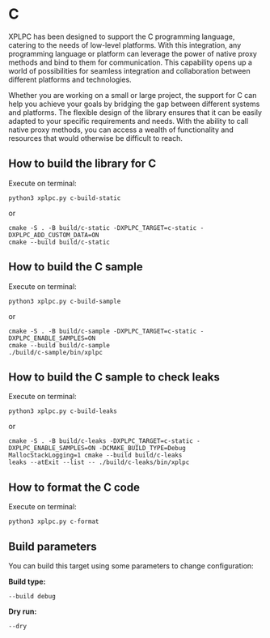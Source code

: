 # C

XPLPC has been designed to support the C programming language, catering to the needs of low-level platforms. With this integration, any programming language or platform can leverage the power of native proxy methods and bind to them for communication. This capability opens up a world of possibilities for seamless integration and collaboration between different platforms and technologies.

Whether you are working on a small or large project, the support for C can help you achieve your goals by bridging the gap between different systems and platforms. The flexible design of the library ensures that it can be easily adapted to your specific requirements and needs. With the ability to call native proxy methods, you can access a wealth of functionality and resources that would otherwise be difficult to reach.

## How to build the library for C

Execute on terminal:

    python3 xplpc.py c-build-static

or

    cmake -S . -B build/c-static -DXPLPC_TARGET=c-static -DXPLPC_ADD_CUSTOM_DATA=ON
    cmake --build build/c-static

## How to build the C sample

Execute on terminal:

    python3 xplpc.py c-build-sample

or

    cmake -S . -B build/c-sample -DXPLPC_TARGET=c-static -DXPLPC_ENABLE_SAMPLES=ON
    cmake --build build/c-sample
    ./build/c-sample/bin/xplpc

## How to build the C sample to check leaks

Execute on terminal:

    python3 xplpc.py c-build-leaks

or

    cmake -S . -B build/c-leaks -DXPLPC_TARGET=c-static -DXPLPC_ENABLE_SAMPLES=ON -DCMAKE_BUILD_TYPE=Debug
    MallocStackLogging=1 cmake --build build/c-leaks
    leaks --atExit --list -- ./build/c-leaks/bin/xplpc

## How to format the C code

Execute on terminal:

    python3 xplpc.py c-format

## Build parameters

You can build this target using some parameters to change configuration:

**Build type:**

    --build debug

**Dry run:**

    --dry
